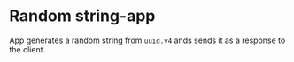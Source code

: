 # Random string-app

App generates a random string from `uuid.v4` ands sends it as a response to the client.


